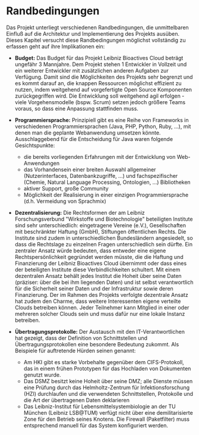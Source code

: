 # Randbedingungen

Das Projekt unterliegt verschiedenen Randbedingungen, die unmittelbaren Einfluß auf die Architektur und Implementierung des Projekts ausüben. Dieses Kapitel versucht diese Randbedingungen möglichst vollständig zu erfassen geht auf ihre Implikationen ein:

* **Budget:** Das Budget für das Projekt Leibniz Bioactives Cloud beträgt ungefähr 3 Mannjahre. Dem Projekt stehen 1 Entwickler in Vollzeit und ein weiterer Entwickler mit zusätzlichen anderen Aufgaben zur Verfügung. Damit sind die Möglichkeiten des Projekts sehr begrenzt und es kommt darauf an, die knappen Ressourcen möglichst effizient zu nutzen, indem weitgehend auf vorgefertigte Open Source Komponenten zurückgegriffen wird. Die Entwicklung soll weitgehend agil erfolgen - viele Vorgehensmodelle (bspw. Scrum) setzen jedoch größere Teams voraus, so dass eine Anpassung stattfinden muss.

* **Programmiersprache:** Prinzipiell gibt es eine Reihe von Frameworks in verschiedenen Programmiersprachen (Java, PHP, Python, Ruby, ...), mit denen man die geplante Webanwendung umsetzen könnte. Ausschlaggebend für die Entscheidung für Java waren folgende Gesichtspunkte:
  * die bereits vorliegenden Erfahrungen mit der Entwicklung von Web-Anwendungen
  * das Vorhandensein einer breiten Auswahl allgemeiner (Nutzerinterfaces, Datenbankzugriffe, ...) und fachspezifischer (Chemie, Natural Language Processing, Ontologien, ...) Bibliotheken
  * aktiver Support, große Community
  * Möglichkeit der Realisierung in einer einzigen Programmiersprache (d.h. Vermeidung von Sprachmix)

* **Dezentralisierung:** Die Rechtsformen der am Leibniz Forschungsverbund "Wirkstoffe und Biotechnologie" beteiligten Institute sind sehr unterschiedlich: eingetragene Vereine (e.V.), Gesellschaften mit beschränkter Haftung (GmbH), Stiftungen öffentlichen Rechts. Die Institute sind zudem in unterschiedlichen Bundesländern angesiedelt, so dass die Rechtslage zu einzelnen Fragen unterschiedlich sein dürfte. Ein zentraler Ansatz würde bedeuten, dass entweder eine eigene Rechtspersönlichkeit gegründet werden müsste, die die Haftung und Finanzierung der Leibniz Bioactives Cloud übernimmt oder dass eines der beteiligten Institute diese Verbindlichkeiten schultert. Mit einem dezentralen Ansatz behält jedes Institut die Hoheit über seine Daten (präziser: über die bei ihm liegenden Daten) und ist selbst verantwortlich für die Sicherheit seiner Daten und der Infrastruktur sowie deren Finanzierung.  Der im Rahmen des Projekts verfolgte dezentrale Ansatz hat zudem den Charme, dass weitere Interessenten eigene verteilte Clouds betreiben können. Jeder Teilnehmer kann Mitglied in einer oder mehreren solcher Clouds sein und muss dafür nur eine lokale Instanz betreiben.

* **Übertragungsprotokolle:** Der Austausch mit den IT-Verantwortlichen hat gezeigt, dass der Definition von Schnittstellen und Übertragungsprotokollen eine besondere Bedeutung zukommt. Als Beispiele für auftretende Hürden seinen genannt:
  * Am HKI gibt es starke Vorbehalte gegenüber dem CIFS-Protokoll, das in einem frühen Prototypen für das Hochladen von Dokumenten genutzt wurde.
  * Das DSMZ besitzt keine Hoheit über seine DMZ; alle Dienste müssen eine Prüfung durch das Helmholtz-Zentrum für Infektionsforschung (HZI) durchlaufen und die verwendeten Schnittstellen, Protokolle und die Art der übertragenen Daten deklarieren
  * Das Leibniz-Institut für Lebensmittelsystembiologie an der TU München (Leibniz LSB@TUM) verfügt nicht über eine demilitarisierte Zone für den Betrieb seines Knotens. Die Firewall (Paketfilter) muss entsprechend manuell für das System konfiguriert werden.


